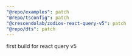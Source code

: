 ```yaml
---
"@repo/examples": patch
"@repo/tsconfig": patch
"@crescendolab/zodios-react-query-v5": patch
"@repo/dts": patch
---
```


first build for react query v5
